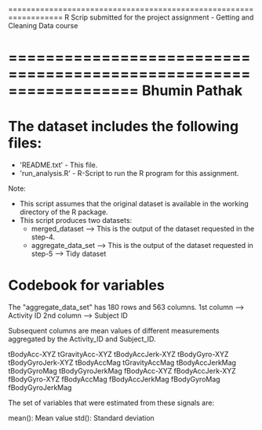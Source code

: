 ==================================================================
R Scrip submitted for the project assignment - Getting and Cleaning Data course

==================================================================
Bhumin Pathak
==================================================================

The dataset includes the following files:
=========================================

- 'README.txt' - This file. 
- 'run_analysis.R' - R-Script to run the R program for this assignment. 

Note:
- This script assumes that the original dataset is available in the working directory of the R package. 
- This script produces two datasets:
	- merged_dataset --> This is the output of the dataset requested in the step-4.
	- aggregate_data_set --> This is the output of the dataset requested in step-5 --> Tidy dataset
	

Codebook for variables
=================

The "aggregate_data_set" has 180 rows and 563 columns. 
1st column --> Activity ID
2nd column --> Subject ID

Subsequent columns are mean values of different measurements aggregated by the Activity_ID and Subject_ID. 

tBodyAcc-XYZ
tGravityAcc-XYZ
tBodyAccJerk-XYZ
tBodyGyro-XYZ
tBodyGyroJerk-XYZ
tBodyAccMag
tGravityAccMag
tBodyAccJerkMag
tBodyGyroMag
tBodyGyroJerkMag
fBodyAcc-XYZ
fBodyAccJerk-XYZ
fBodyGyro-XYZ
fBodyAccMag
fBodyAccJerkMag
fBodyGyroMag
fBodyGyroJerkMag

The set of variables that were estimated from these signals are: 

mean(): Mean value
std(): Standard deviation



